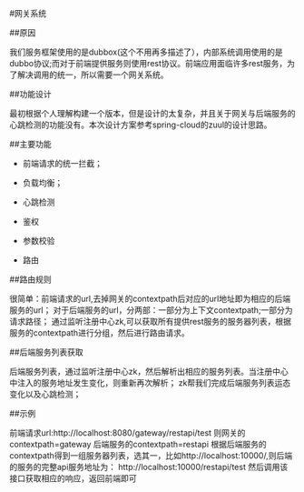 #网关系统



##原因

我们服务框架使用的是dubbox(这个不用再多描述了），内部系统调用使用的是dubbo协议;而对于前端提供服务则使用rest协议。前端应用面临许多rest服务，为了解决调用的统一，所以需要一个网关系统。



##功能设计

最初根据个人理解构建一个版本，但是设计的太复杂，并且关于网关与后端服务的心跳检测的功能没有。本次设计方案参考spring-cloud的zuul的设计思路。

##主要功能



- 前端请求的统一拦截；


- 负载均衡；


- 心跳检测
- 鉴权
- 参数校验
- 路由


##路由规则

很简单：前端请求的url,去掉网关的contextpath后对应的url地址即为相应的后端服务的url；
	对于后端服务的url，分两部：一部分为上下文contextpath;一部分为请求路径；
	通过监听注册中心zk,可以获取所有提供rest服务的服务器列表，根据服务的contextpath进行分组，然后进行路由请求。


##后端服务列表获取

后端服务列表，通过监听注册中心zk，然后解析出相应的服务列表。当注册中心中注入的服务地址发生变化，则重新再次解析；
	zk帮我们完成后端服务列表运态变化以及心跳检测；

##示例

前端请求url:http://localhost:8080/gateway/restapi/test
	则网关的contextpath=gateway
	后端服务的contextpath=restapi
	根据后端服务的contextpath得到一组服务器列表，选其一，比如http://localhost:10000/,则后端的服务的完整api服务地址为：
	http://localhost:10000/restapi/test
	然后调用该接口获取相应的响应，返回前端即可




